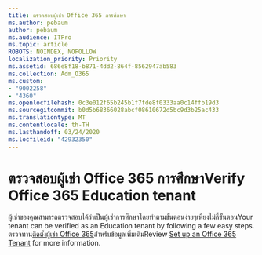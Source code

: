 ```yaml
---
title: ตรวจสอบผู้เช่า Office 365 การศึกษา
ms.author: pebaum
author: pebaum
ms.audience: ITPro
ms.topic: article
ROBOTS: NOINDEX, NOFOLLOW
localization_priority: Priority
ms.assetid: 686e8f18-b871-4dd2-864f-8562947ab583
ms.collection: Adm_O365
ms.custom:
- "9002258"
- "4360"
ms.openlocfilehash: 0c3e012f65b245b1f7fde8f0333aa0c14ffb19d3
ms.sourcegitcommit: b0d5b68366028abcf08610672d5bc9d3b25ac433
ms.translationtype: MT
ms.contentlocale: th-TH
ms.lasthandoff: 03/24/2020
ms.locfileid: "42932350"
---
```

# <a name="verify-office-365-education-tenant"></a><span data-ttu-id="ddeb2-102">ตรวจสอบผู้เช่า Office 365 การศึกษา</span><span class="sxs-lookup"><span data-stu-id="ddeb2-102">Verify Office 365 Education tenant</span></span>

<span data-ttu-id="ddeb2-103">ผู้เช่าของคุณสามารถตรวจสอบได้ว่าเป็นผู้เช่าการศึกษาโดยทําตามขั้นตอนง่ายๆเพียงไม่กี่ขั้นตอน</span><span class="sxs-lookup"><span data-stu-id="ddeb2-103">Your tenant can be verified as an Education tenant by following a few easy steps.</span></span> <span data-ttu-id="ddeb2-104">ตรวจทาน[ติดตั้งผู้เช่า Office 365](https://docs.microsoft.com/microsoft-365/education/intune-edu-trial/set-up-office365-edu-tenant)สําหรับข้อมูลเพิ่มเติม</span><span class="sxs-lookup"><span data-stu-id="ddeb2-104">Review [Set up an Office 365 Tenant](https://docs.microsoft.com/microsoft-365/education/intune-edu-trial/set-up-office365-edu-tenant) for more information.</span></span> 
